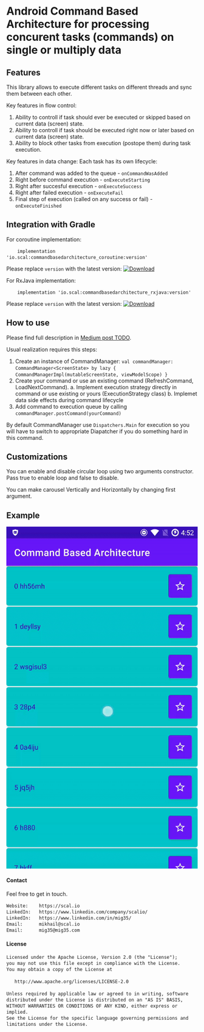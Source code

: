 Android Command Based Architecture for processing concurent tasks (commands) on single or multiply data
======================

## Features

This library allows to execute different tasks on different threads and sync them between each other.

Key features in flow control:
1. Ability to controll if task should ever be executed or skipped based on current data (screen) state.
2. Ability to controll if task should be executed right now or later based on current data (screen) state.
3. Ability to block other tasks from execution (postope them) during task execution.

Key features in data change:
Each task has its own lifecycle:
1. After command was added to the queue - `onCommandWasAdded`
2. Right before command execution - `onExecuteStarting`
3. Right after succesful execution - `onExecuteSuccess`
4. Right after failed execution - `onExecuteFail`
5. Final step of execution (called on any success or fail) - `onExecuteFinished`

## Integration with Gradle

For coroutine implementation:
```
    implementation 'io.scal:commandbasedarchitecture_coroutine:version'
```

Please replace `version` with the latest version: [![Download](https://api.bintray.com/packages/mig35/android-maven/command-based-architecture-coroutine/images/download.svg)](https://bintray.com/mig35/android-maven/command-based-architecture-coroutine/_latestVersion)


For RxJava implementation:
```
    implementation 'io.scal:commandbasedarchitecture_rxjava:version'
```

Please replace `version` with the latest version: [![Download](https://api.bintray.com/packages/mig35/android-maven/command-based-architecture-rxjava/images/download.svg)](https://bintray.com/mig35/android-maven/command-based-architecture-rxjava/_latestVersion)


## How to use

Please find full description in [Medium post TODO](https://medium.com).

Usual realization requires this steps:
1. Create an instance of CommandManager: `val commandManager: CommandManager<ScreenState> by lazy { CommandManagerImpl(mutableScreenState, viewModelScope) }`
2. Create your command or use an existing command (RefreshCommand, LoadNextCommand).
    a. Implement execution strategy directly in command or use existing or yours (ExecutionStrategy class)
    b. Implemet data side effects during command lifecycle
3. Add command to execution queue by calling `commandManager.postCommand(yourCommand)`

By default CommandManager use `Dispatchers.Main` for execution so you will have to switch to appropriate Diapatcher if you do something hard in this command.


## Customizations

You can enable and disable circular loop using two arguments constructor. Pass true to enable loop and false to disable.

You can make carousel Vertically and Horizontally by changing first argument.


## Example

![Example](resources/list_details_broadcast.gif "working example")

#### Contact ####

Feel free to get in touch.

    Website:    https://scal.io
    LinkedIn:   https://www.linkedin.com/company/scalio/
    LinkedIn:   https://www.linkedin.com/in/mig35/
    Email:      mikhail@scal.io
    Email:      mig35@mig35.com

#### License ####

    Licensed under the Apache License, Version 2.0 (the "License");
    you may not use this file except in compliance with the License.
    You may obtain a copy of the License at

       http://www.apache.org/licenses/LICENSE-2.0

    Unless required by applicable law or agreed to in writing, software
    distributed under the License is distributed on an "AS IS" BASIS,
    WITHOUT WARRANTIES OR CONDITIONS OF ANY KIND, either express or implied.
    See the License for the specific language governing permissions and
    limitations under the License.